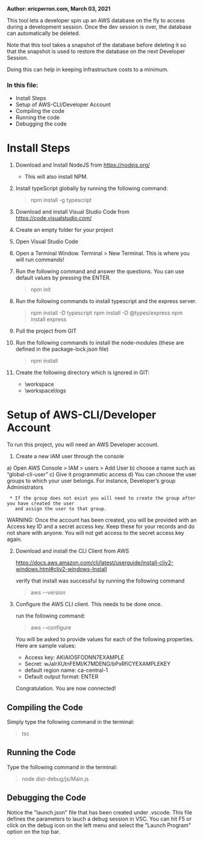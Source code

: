 **Author: ericperron.com, March 03, 2021**

This tool lets a developer spin up an AWS database on the fly to access during a development session. Once the dev session is over, the database can automatically be deleted. 

Note that this tool takes a snapshot of the database before deleting it so that the snapshot is used to restore the database on the next Developer Session. 

Doing this can help in keeping Infrastructure costs to a minimum. 


### In this file: 

- Install Steps
- Setup of AWS-CLI/Developer Account
- Compiling the code
- Running the code
- Debugging the code

# Install Steps

1) Download and Install NodeJS from https://nodejs.org/
   - This will also install NPM.

2) Install typeScript globally by running the following command: 
   
   > npm install -g typescript

3) Download and install Visual Studio Code from https://code.visualstudio.com/

4) Create an empty folder for your project

5) Open Visual Studio Code

6) Open a Terminal Window. Terminal > New Terminal. This is where you will run commands!

7) Run the following command and answer the questions. You can use default values by pressing the 
   ENTER.
   
   > npm init 

8) Run the following commands to install typescript and the express server. 

   > npm install -D typescript
   > npm install -D @types/express
   > npm install express
   
9) Pull the project from GIT

10) Run the following commands to install the node-modules (these are defined in the package-lock.json file)  
    
    > npm install

11) Create the following directory which is ignored in GIT: 

    - \workspace
    - \workspace\logs
	 

# Setup of AWS-CLI/Developer Account

To run this project, you will need an AWS Developer account. 

1) Create a new IAM user through the console
  
  a) Open AWS Console > IAM > users > Add User
  b) choose a name such as “global-cli-user”
  c) Give it programmatic access
  d) You can choose the user groups to which your user belongs. For instance, 
     Developer’s group
     Administrators
     
     * If the group does not exist you will need to create the group after you have created the user 
       and assign the user to that group.
  
  WARNING: Once the account has been created, you will be provided with an Access key ID and a 
  secret access key. Keep these for your records and do not share with anyone. You will not get 
  access to the secret access key again. 

2) Download and install the CLI Client from AWS 
   
   https://docs.aws.amazon.com/cli/latest/userguide/install-cliv2-windows.html#cliv2-windows-Install

   verify that install was successful by running the following command
   
   > aws --version

3) Configure the AWS CLI client. This needs to be done once.

   run the following command: 

   > aws --configure

   You will be asked to provide values for each of the following properties. Here are sample values: 

   - Access key: AKIAIOSFODNN7EXAMPLE
   - Secret: wJalrXUtnFEMI/K7MDENG/bPxRfiCYEXAMPLEKEY
   - default region name: ca-central-1 
   - Default output format: ENTER

   Congratulation. You are now connected!

   

## Compiling the Code

Simply type the following command in the terminal: 

> tsc

## Running the Code

Type the following command in the terminal: 

> node dist-debug/js/Main.js

## Debugging the Code

Notice the "launch.json" file that has been created under .vscode. This file defines the
parameters to lauch a debug session in VSC. You can hit F5 or click on the debug icon on the left menu 
and select the "Launch Program" option on the top bar. 
